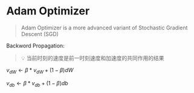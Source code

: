 # Adam Optimizer

> Adam Optimizer is a more advanced variant of Stochastic Gradient Descent (SGD)

Backword Propagation:

> 💡 当前时刻的速度是前一时刻速度和加速度的共同作用的结果

$v_{dW} \leftarrow \beta * v_{dW} + (1-\beta) dW$

$v_{db} \leftarrow \beta * v_{db} + (1-\beta) db$
